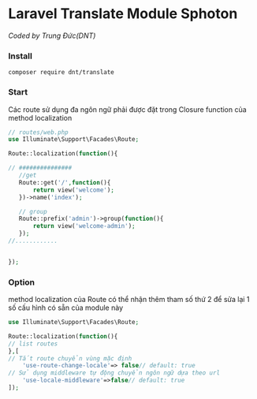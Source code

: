 # Laravel Translate Module Sphoton

*Coded by Trung Đức(DNT)*

### Install
`composer require dnt/translate`


### Start

 Các route sử dụng đa ngôn ngữ phải được đặt trong Closure function của method localization
 ```php
// routes/web.php
 use Illuminate\Support\Facades\Route;

Route::localization(function(){

// ###############
    //get
    Route::get('/',function(){
        return view('welcome');
    })->name('index');

    // group
    Route::prefix('admin')->group(function(){
        return view('welcome-admin');
    });
//............


});

 ```

### Option
method localization của Route có thể nhận thêm tham số thứ 2 để sửa lại 1 số cấu hình có sẵn của module này
```php
use Illuminate\Support\Facades\Route;

Route::localization(function(){
// list routes
},[
// Tắt route chuyển vùng mặc định
    'use-route-change-locale'=> false// default: true
// Sử dụng middleware tự động chuyển ngôn ngữ dựa theo url
    'use-locale-middleware'=>false// default: true
]);
```
